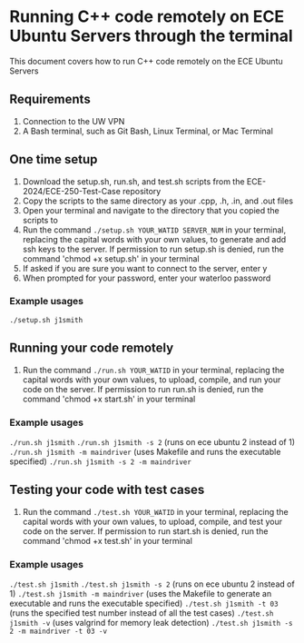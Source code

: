 # Running C++ code remotely on ECE Ubuntu Servers through the terminal
This document covers how to run C++ code remotely on the ECE Ubuntu Servers

## Requirements
1. Connection to the UW VPN
2. A Bash terminal, such as Git Bash, Linux Terminal, or Mac Terminal

## One time setup
1. Download the setup.sh, run.sh, and test.sh scripts from the ECE-2024/ECE-250-Test-Case repository
2. Copy the scripts to the same directory as your .cpp, .h, .in, and .out files
3. Open your terminal and navigate to the directory that you copied the scripts to
4. Run the command `./setup.sh YOUR_WATID SERVER_NUM` in your terminal, replacing the capital words with your own values, to generate and add ssh keys to the server. If permission to run setup.sh is denied, run the command 'chmod +x setup.sh' in your terminal
5. If asked if you are sure you want to connect to the server, enter y
6. When prompted for your password, enter your waterloo password
### Example usages
`./setup.sh j1smith`

## Running your code remotely
1. Run the command `./run.sh YOUR_WATID` in your terminal, replacing the capital words with your own values, to upload, compile, and run your code on the server. If permission to run run.sh is denied, run the command 'chmod +x start.sh' in your terminal
### Example usages
`./run.sh j1smith`
`./run.sh j1smith -s 2` (runs on ece ubuntu 2 instead of 1)
`./run.sh j1smith -m maindriver` (uses Makefile and runs the executable specified)
`./run.sh j1smith -s 2 -m maindriver`

## Testing your code with test cases
1. Run the command `./test.sh YOUR_WATID` in your terminal, replacing the capital words with your own values, to upload, compile, and test your code on the server. If permission to run start.sh is denied, run the command 'chmod +x test.sh' in your terminal
### Example usages
`./test.sh j1smith`
`./test.sh j1smith -s 2` (runs on ece ubuntu 2 instead of 1)
`./test.sh j1smith -m maindriver` (uses the Makefile to generate an executable and runs the executable specified)
`./test.sh j1smith -t 03`  (runs the specified test number instead of all the test cases)
`./test.sh j1smith -v` (uses valgrind for memory leak detection)
`./test.sh j1smith -s 2 -m maindriver -t 03 -v`
